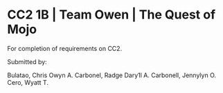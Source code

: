 # CC2 1B | Team Owen | The Quest of Mojo
For completion of requirements on CC2.

Submitted by: 

Bulatao, Chris Owyn A.
Carbonel, Radge Dary1l A.
Carbonell, Jennylyn O.
Cero, Wyatt T.
